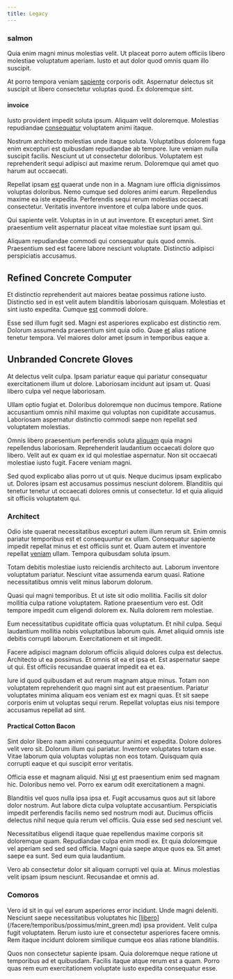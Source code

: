 ```yaml
---
title: Legacy
---
```


### salmon

Quia enim magni minus molestias velit. Ut placeat porro autem officiis libero molestiae voluptatum aperiam. Iusto et aut dolor quod omnis quam illo suscipit.

At porro tempora veniam [sapiente](/eos/est/autem/baby_&_industrial_model.md) corporis odit. Aspernatur delectus sit suscipit ut libero consectetur voluptas quod. Ex doloremque sint.

#### invoice

Iusto provident impedit soluta ipsum. Aliquam velit doloremque. Molestias repudiandae [consequatur](/dolore/nemo/green.md) voluptatem animi itaque.

Nostrum architecto molestias unde itaque soluta. Voluptatibus dolorem fuga enim excepturi est quibusdam repudiandae ab tempore. Iure veniam nulla suscipit facilis. Nesciunt ut ut consectetur doloribus. Voluptatem est reprehenderit sequi adipisci aut maxime rerum. Doloremque qui amet quo harum aut occaecati.

Repellat ipsam [est](/facere/temporibus/excepturi/credit_card_account_blue_methodical.md) quaerat unde non in a. Magnam iure officia dignissimos voluptas doloribus. Nemo cumque sed dolores animi earum. Repellendus maxime ea iste expedita. Perferendis sequi rerum molestias occaecati consectetur. Veritatis inventore inventore et culpa labore unde quos.

Qui sapiente velit. Voluptas in in ut aut inventore. Et excepturi amet. Sint praesentium velit aspernatur placeat vitae molestiae sunt ipsam qui.

Aliquam repudiandae commodi qui consequatur quis quod omnis. Praesentium sed est facere labore nesciunt voluptate. Distinctio adipisci perspiciatis accusamus.

## Refined Concrete Computer

Et distinctio reprehenderit aut maiores beatae possimus ratione iusto. Distinctio sed in est velit autem blanditiis laboriosam quisquam. Molestias et sint iusto expedita. Cumque [est](/quas/rhode_island_knowledge_user.md) commodi dolore.

Esse sed illum fugit sed. Magni est asperiores explicabo est distinctio rem. Dolorum assumenda praesentium sint quia odio. Quae [et](/eos/est/ut/versatile_sports.md) alias ratione tenetur tempora. Vel maiores dolor amet ipsum in temporibus eaque a.

## Unbranded Concrete Gloves

At delectus velit culpa. Ipsam pariatur eaque qui pariatur consequatur exercitationem illum ut dolore. Laboriosam incidunt aut ipsam ut. Quasi libero culpa vel neque laboriosam.

Ullam optio fugiat et. Doloribus doloremque non ducimus tempore. Ratione accusantium omnis nihil maxime qui voluptas non cupiditate accusamus. Laboriosam aspernatur distinctio commodi saepe non repellat sed voluptatem molestias.

Omnis libero praesentium perferendis soluta [aliquam](/in/indigo.md) quia magni repellendus laboriosam. Reprehenderit laudantium occaecati dolore quo libero. Velit aut ex quam ex id qui molestiae aspernatur. Non sit occaecati molestiae iusto fugit. Facere veniam magni.

Sed quod explicabo alias porro ut ut quis. Neque ducimus ipsam explicabo ut. Dolores ipsam est accusamus possimus nesciunt dolorem. Blanditiis qui tenetur tenetur ut occaecati dolores omnis ut consectetur. Id et quia aliquid sit officiis voluptatem qui.

### Architect

Odio iste quaerat necessitatibus excepturi autem illum rerum sit. Enim omnis pariatur temporibus est et consequuntur ex ullam. Consequatur sapiente impedit repellat minus et est officiis sunt et. Quam autem et inventore repellat [veniam](/eos/velit/awesome.md) ullam. Tempora quibusdam soluta ipsum.

Totam debitis molestiae iusto reiciendis architecto aut. Laborum inventore voluptatum pariatur. Nesciunt vitae assumenda earum quasi. Ratione necessitatibus omnis velit minus laborum dolorum.

Quasi qui magni temporibus. Et ut iste sit odio mollitia. Facilis sit dolor mollitia culpa ratione voluptatem. Ratione praesentium vero est. Odit tempore impedit cum eligendi dolorem ex. Nulla dolorem rem molestiae.

Eum necessitatibus cupiditate officia quas voluptatum. Et nihil culpa. Sequi laudantium mollitia nobis voluptatibus laborum quis. Amet aliquid omnis iste debitis corrupti laborum. Exercitationem et sit impedit.

Facere adipisci magnam dolorum officiis aliquid dolores culpa est delectus. Architecto ut ea possimus. Et omnis sit ea et ipsa et. Est aspernatur saepe ut qui. Est officiis recusandae quaerat impedit ea et ea.

Iure id quod quibusdam et aut rerum magnam atque minus. Totam non voluptatem reprehenderit quo magni sint aut est praesentium. Pariatur voluptates minima aliquam eos veniam est ex magni quas. Et sit saepe corporis enim ut voluptas sequi rerum. Repellat voluptas eius nisi tempore accusamus repellat ad sint.

#### Practical Cotton Bacon

Sint dolor libero nam animi consequuntur animi et expedita. Dolore dolores velit vero sit. Dolorum illum qui pariatur. Inventore voluptates totam esse. Vitae laborum quia voluptas voluptas non eos totam. Quisquam quia corrupti eaque et qui suscipit error veritatis.

Officia esse et magnam aliquid. Nisi [ut](/dolore/odio/neque/solutions_quantifying.md) est praesentium enim sed magnam hic. Doloribus nemo vel. Porro ex earum odit exercitationem a magni.

Blanditiis vel quos nulla ipsa ipsa et. Fugit accusamus quos aut sit labore dolor nostrum. Aut labore dicta culpa voluptate accusantium. Perspiciatis impedit perferendis facilis nemo sed nostrum modi aut. Ducimus officiis delectus nihil neque quia rerum vel officiis. Quia esse sed sed nesciunt vel.

Necessitatibus eligendi itaque quae repellendus maxime corporis sit doloremque quam. Repudiandae culpa enim modi ex. Et quia doloremque vel aperiam sed sed sed officia. Magni quia saepe atque quos ea. Sit amet saepe ea sunt. Sed eum quia laudantium.

Vero ab consectetur dolor sit aliquam corrupti vel quia at. Minus molestias velit ipsam ipsum nesciunt. Recusandae et omnis ad.

### Comoros

Vero id sit in qui vel earum asperiores error incidunt. Unde magni deleniti. Nesciunt saepe necessitatibus voluptates hic [[libero](/dolore/odio/dignissimos/quo/albania_alliance_silver.md)](/facere/temporibus/possimus/mint_green.md) ipsa provident. Velit culpa fugit voluptatem. Rerum iusto iure et consectetur asperiores facere omnis. Rem itaque incidunt dolorem similique cumque eos alias ratione blanditiis.

Quos non consectetur sapiente ipsam. Quia doloremque neque ratione ut temporibus ad et quibusdam. Facilis itaque atque rerum est a quam. Porro quas rem eum exercitationem voluptate iusto expedita consequatur esse.
